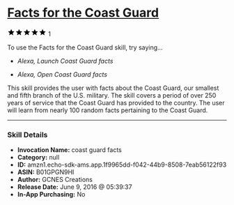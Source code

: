 # [Facts for the Coast Guard](http://alexa.amazon.com/#skills/amzn1.echo-sdk-ams.app.1f9965dd-f042-44b9-8508-7eab56122f93)
![5 stars](../../images/ic_star_black_18dp_1x.png)![5 stars](../../images/ic_star_black_18dp_1x.png)![5 stars](../../images/ic_star_black_18dp_1x.png)![5 stars](../../images/ic_star_black_18dp_1x.png)![5 stars](../../images/ic_star_black_18dp_1x.png) 1

To use the Facts for the Coast Guard skill, try saying...

* *Alexa, Launch Coast Guard facts*

* *Alexa, Open Coast Guard facts*

This skill provides the user with facts about the Coast Guard, our smallest and fifth branch of the U.S. military. The skill covers a period of over 250 years of service that the Coast Guard has provided to the country.  The user will learn from nearly 100 random facts pertaining to the Coast Guard.

***

### Skill Details

* **Invocation Name:** coast guard facts
* **Category:** null
* **ID:** amzn1.echo-sdk-ams.app.1f9965dd-f042-44b9-8508-7eab56122f93
* **ASIN:** B01GPGN9HI
* **Author:** GCNES Creations
* **Release Date:** June 9, 2016 @ 05:39:37
* **In-App Purchasing:** No

